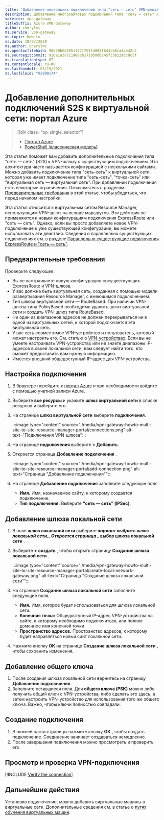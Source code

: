```yaml
---
title: 'Добавление нескольких подключений типа "сеть — сеть" VPN-шлюза к виртуальной сети: портал Azure'
description: Добавление многосайтовых подключений типа "сеть — сеть" к VPN-шлюзу с имеющимся подключением
services: vpn-gateway
titleSuffix: Azure VPN Gateway
author: cherylmc
ms.service: vpn-gateway
ms.topic: how-to
ms.date: 10/27/2020
ms.author: cherylmc
ms.openlocfilehash: 92d39b0d39511571701fd092f641cb8ca3ae42c7
ms.sourcegitcommit: 910a1a38711966cb171050db245fc3b22abc8c5f
ms.translationtype: MT
ms.contentlocale: ru-RU
ms.lasthandoff: 03/19/2021
ms.locfileid: "92890174"
---
```

# <a name="add-additional-s2s-connections-to-a-vnet-azure-portal"></a>Добавление дополнительных подключений S2S к виртуальной сети: портал Azure

> [!div class="op_single_selector"]
> * [Портал Azure](vpn-gateway-howto-multi-site-to-site-resource-manager-portal.md)
> * [PowerShell (классическая модель)](vpn-gateway-multi-site.md)
>

Эта статья поможет вам добавить дополнительные подключения типа "сеть — сеть" (S2S) к VPN-шлюзу с существующим подключением. Эта архитектура часто называется конфигурацией с несколькими сайтами. Можно добавить подключение типа "сеть-сеть" к виртуальной сети, которая уже имеет подключение типа "сеть-сеть", "точка-сеть" или "виртуальная сеть — виртуальная сеть". При добавлении подключения есть некоторые ограничения. Ознакомьтесь с разделом [Предварительные требования](#before) в этой статье, чтобы убедиться, что перед началом настройки.

Эта статья относится к виртуальным сетям Resource Manager, использующим VPN-шлюз на основе маршрутов. Эти действия не применяются к новым конфигурациям подключения ExpressRoute или "сеть — сеть". Однако, если вы просто добавляете новое VPN-подключение к уже существующей конфигурации, вы можете использовать эти действия. Сведения о параллельно существующих подключениях см. в разделе [Параллельно существующие подключения ExpressRoute и "сеть — сеть"](../expressroute/expressroute-howto-coexist-resource-manager.md).

## <a name="prerequisites"></a><a name="before"></a>Предварительные требования

Проверьте следующее.

* Вы не настраиваете новую конфигурацию сосуществующих ExpressRoute и VPN-шлюза.
* У вас должна быть виртуальная сеть, созданная с помощью модели развертывания Resource Manager, с имеющимся подключением.
* Тип шлюза виртуальной сети — RouteBased. При наличии VPN-шлюза типа PolicyBased необходимо удалить шлюз виртуальной сети и создать VPN-шлюз типа RouteBased.
* Ни один из диапазонов адресов не должен перекрываться ни в одной из виртуальных сетей, к которой подключается эта виртуальная сеть.
* У вас есть совместимое VPN-устройство и пользователь, который может настроить его. См. статью о [VPN-устройствах](vpn-gateway-about-vpn-devices.md). Если вы не умеете настраивать VPN-устройство или не знаете диапазоны IP-адресов в своей локальной сети, вам следует найти того, кто сможет предоставить вам нужную информацию.
* Имеется внешний общедоступный IP-адрес для VPN-устройства.

## <a name="configure-a-connection"></a><a name="configure"></a>Настройка подключения

1. В браузере перейдите к [портал Azure](https://portal.azure.com) и при необходимости войдите с помощью учетной записи Azure.
1. Выберите **все ресурсы** и укажите **шлюз виртуальной сети** в списке ресурсов и выберите его.
1. На странице **шлюз виртуальной сети** выберите **подключения**.

   :::image type="content" source="./media/vpn-gateway-howto-multi-site-to-site-resource-manager-portal/connections.png" alt-text="Подключения VPN-шлюза":::
1. На странице **подключения** выберите **+ Добавить**.
1. Откроется страница **Добавление подключения** .

   :::image type="content" source="./media/vpn-gateway-howto-multi-site-to-site-resource-manager-portal/add-connection.png" alt-text="Страница &quot;Добавление подключения&quot;":::
1. На странице **Добавление подключения** заполните следующие поля.

   * **Имя.** Имя, назначаемое сайту, к которому создается подключение.
   * **Тип подключения:** Выберите **"сеть — сеть" (IPSec)**.

## <a name="add-a-local-network-gateway"></a><a name="local"></a>Добавление шлюза локальной сети

1. В поле **шлюз локальной сети** выберите **_вариант выбрать шлюз локальной сети_*_. Откроется страница _* выбор шлюза локальной сети** .
1. Выберите **+ создать** , чтобы открыть страницу **Создание шлюза локальной сети** .

   :::image type="content" source="./media/vpn-gateway-howto-multi-site-to-site-resource-manager-portal/create-local-network-gateway.png" alt-text="Страница &quot;Создание шлюза локальной сети&quot;":::
1. На странице **Создание шлюза локальной сети** заполните следующие поля.

   * **Имя.** Имя, которое будет использоваться для шлюза локальной сети.
   * **Конечная точка:** Общедоступный IP-адрес VPN-устройства на сайте, к которому необходимо подключиться, или полное доменное имя конечной точки.
   * **Пространство адресов.** Пространство адресов, к которому будет направляться новый сайт локальной сети.
1. Нажмите кнопку **ОК** на странице **Создание шлюза локальной сети** , чтобы сохранить изменения.

## <a name="add-the-shared-key"></a><a name="part3"></a>Добавление общего ключа

1. После создания шлюза локальной сети вернитесь на страницу **Добавление подключения** .
1. Заполните оставшиеся поля. Для **общего ключа (PSK)** можно либо получить общий ключ с VPN-устройства, либо сделать это здесь, а затем настроить VPN-устройство для использования того же общего ключа. Важно, чтобы ключи полностью совпадали.

## <a name="create-the-connection"></a><a name="create"></a>Создание подключения

1. В нижней части страницы нажмите кнопку **ОК** , чтобы создать подключение. Соединение начинает создаваться немедленно.
1. После завершения подключения можно просмотреть и проверить его.

## <a name="view-and-verify-the-vpn-connection"></a><a name="verify"></a>Просмотр и проверка VPN-подключения

[!INCLUDE [Verify the connection](../../includes/vpn-gateway-verify-connection-portal-include.md)]

## <a name="next-steps"></a>Дальнейшие действия

Установив подключение, можно добавить виртуальные машины в виртуальные сети. Дополнительные сведения см. в статье о [путях обучения виртуальных машин](/learn/paths/deploy-a-website-with-azure-virtual-machines/).
